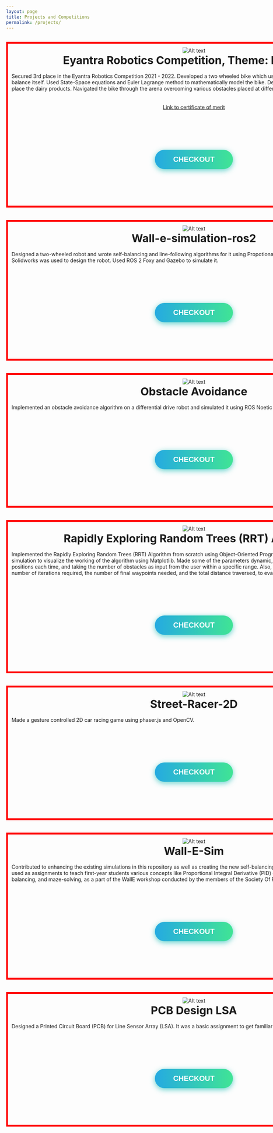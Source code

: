 ```yaml
---
layout: page
title: Projects and Competitions
permalink: /projects/
---
```


<html>
<head>
<style>
#frozen-btn {
  display: flex;
  align-items: center;
  justify-content: center;
  height: 5vh;
}
button {
  border: 0;
  margin: 20px;
  text-transform: uppercase;
  font-size: 20px;
  font-weight: bold;
  padding: 15px 50px;
  border-radius: 50px;
  color: white;
  outline: none;
  position: relative;
}
button:before{
  content: '';
  display: block;
  background: linear-gradient(to left, rgba(255, 255, 255, 0) 50%, rgba(255, 255, 255, 0.4) 50%);
  background-size: 210% 100%;
  background-position: right bottom;
  height: 100%;
  width: 100%;
  position: absolute;
  top: 0;
  bottom:0;
  right:0;
  left: 0;
  border-radius: 50px;
  transition: all 1s;
  -webkit-transition: all 1s;
}
.green {
   background-image: linear-gradient(to right, #25aae1, #40e495);
   box-shadow: 0 4px 15px 0 rgba(49, 196, 190, 0.75);
}
.purple {
   background-image: linear-gradient(to right, #6253e1, #852D91);
   box-shadow: 0 4px 15px 0 rgba(236, 116, 149, 0.75);
} 
.purple:hover:before {
  background-position: left bottom;
}
.green:hover:before {
  background-position: left bottom;
}
#bordering{
  width: 1000px;
  height: 100x;
  padding: 10px;
  border: 5px solid red;
  margin: 0;
}
#left{
 text-align: left;
}
</style>
</head>
</html>

<br>

<center>
<div id="bordering">
<center>
<img title="Dairy Bike" alt="Alt text" src="/images/db.png">
</center>

<center>
<b style="font-size:30px"> Eyantra Robotics Competition, Theme: Dairy Bike</b> 
</center>
<br>
<div id="left">
Secured 3rd place in the Eyantra Robotics Competition 2021 - 2022. Developed a two wheeled bike which uses Linear Quadratic Regulator (LQR) to balance itself. Used State-Space equations and Euler Lagrange method to mathematically model the bike. Designed a custom 4-DOF arm to pick and place the dairy products. Navigated the bike through the arena overcoming various obstacles placed at different points in the entire arena.
</div>
<br>
<br>

<center>
<a href="https://drive.google.com/file/d/1yrA_5KhckoPCn6MJgsTdeu6OGA6UzV08/view" target="_blank"> Link to certificate of merit </a>
</center>

<br>
<br>
<div id="frozen-btn">
<center>
   <a href="https://github.com/Jash-Shah/Dairy-Bike-E-Yantra" target="_blank">
   <button class="green">Checkout</button>
   </a>
</center>
</div>
<br>
</div>

<br>
<br>

<div id="bordering">
<center>
<img title="walle_sim_ros2" alt="Alt text" src="/images/walle_sim_ros2.png">
</center>

<center>
<b style="font-size:30px"> Wall-e-simulation-ros2 </b> 
</center>
<br>
<div id="left">
Designed a two-wheeled robot and wrote self-balancing and line-following algorithms for it using Propotional Integral Derivative (PID) controller. Solidworks was used to design the robot. Used ROS 2 Foxy and Gazebo to simulate it.
</div>
<br>
<br>
<div id="frozen-btn">
<center>
   <a href="https://github.com/Aryaman22102002/Wall-e-simulation-ros2" target="_blank">
   <button class="green">Checkout</button>
   </a>
</center>
</div>
<br>
</div>

<br>
<br>

<div id="bordering">
<center>
<img title="obstacle_avoidance" alt="Alt text" src="/images/obs_avd.png">
</center>

<center>
<b style="font-size:30px"> Obstacle Avoidance </b> 
</center>
<br>
<div id="left">
Implemented an obstacle avoidance algorithm on a differential drive robot and simulated it using ROS Noetic and Gazebo.
</div>
<br>
<br>
<div id="frozen-btn">
<center>
   <a href="https://github.com/Aryaman22102002/Obstacle-Avoidance" target="_blank">
   <button class="green">Checkout</button>
   </a>
</center>
</div>
<br>
</div>

<br>
<br>

<div id="bordering">
<center>
<img title="RRT" alt="Alt text" src="/images/RRT.png">
</center>

<center>
<b style="font-size:30px"> Rapidly Exploring Random Trees (RRT) Algorithm </b> 
</center>
<br>
<div id="left">
Implemented the Rapidly Exploring Random Trees (RRT) Algorithm from scratch using Object-Oriented Programming (OOPs) in Python. Created a simulation to visualize the working of the algorithm using Matplotlib. Made some of the parameters dynamic, such as having random start and goal positions each time, and taking the number of obstacles as input from the user within a specific range. Also, devised some parameters, such as the number of iterations required, the number of final waypoints needed, and the total distance traversed, to evaluate the performance of the algorithm.
</div>
<br>
<br>
<div id="frozen-btn">
<center>
   <a href="https://github.com/Aryaman22102002/RRT" target="_blank">
   <button class="green">Checkout</button>
   </a>
</center>
</div>
<br>
</div>

<br>
<br>

<div id="bordering">
<center>
<img title="street_racer" alt="Alt text" src="/images/race.png">
</center>

<center>
<b style="font-size:30px"> Street-Racer-2D </b> 
</center>
<br>
<div id="left">
Made a gesture controlled 2D car racing game using phaser.js and OpenCV.
</div>
<br>
<br>
<div id="frozen-btn">
<center>
   <a href="https://github.com/ParthShirole/Street-Racer-2D" target="_blank">
   <button class="green">Checkout</button>
   </a>
</center>
</div>
<br>
</div>

<br>
<br>


<div id="bordering">
<center>
<img title="Wall-E-Sim" alt="Alt text" src="/images/Wall-E-Sim.jpg">
</center>

<center>
<b style="font-size:30px"> Wall-E-Sim </b> 
</center>
<br>
<div id="left">
Contributed to enhancing the existing simulations in this repository as well as creating the new self-balancing task. These CoppeliaSim simulations are used as assignments to teach first-year students various concepts like Proportional Integral Derivative (PID) controller tuning, line-following, self-balancing, and maze-solving, as a part of the WallE workshop conducted by the members of the Society Of Robotics And Automation (SRA), VJTI. 
</div>
<br>
<br>
<div id="frozen-btn">
<center>
   <a href="https://github.com/SRA-VJTI/Wall-E-Sim" target="_blank">
   <button class="green">Checkout</button>
   </a>
</center>
</div>
<br>
</div>

<br>
<br>


<div id="bordering">
<center>
<img title="lsa" alt="Alt text" src="/images/3D_view_PCB.png">
</center>

<center>
<b style="font-size:30px"> PCB Design LSA </b> 
</center>
<br>
<div id="left">
Designed a Printed Circuit Board (PCB) for Line Sensor Array (LSA). It was a basic assignment to get familiar with PCB Designing and KiCAD.
</div>
<br>
<br>
<div id="frozen-btn">
<center>
   <a href="https://github.com/Aryaman22102002/PCB_Design_LSA" target="_blank">
   <button class="green">Checkout</button>
   </a>
</center>
</div>
<br>
</div>
</center>







